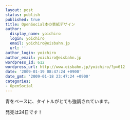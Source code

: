 ```yaml
---
layout: post
status: publish
published: true
title: OpenSocial本の表紙デザイン
author:
  display_name: yoichiro
  login: yoichiro
  email: yoichiro@eisbahn.jp
  url: ''
author_login: yoichiro
author_email: yoichiro@eisbahn.jp
wordpress_id: 612
wordpress_url: http://www.eisbahn.jp/yoichiro/?p=612
date: '2009-01-19 08:47:24 +0900'
date_gmt: '2009-01-18 23:47:24 +0900'
categories:
- OpenSocial
---
```


青をベースに、タイトルがとても強調されています。


発売は24日です！

